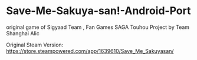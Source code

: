 # Save-Me-Sakuya-san!-Android-Port
original game of Sigyaad Team
,
Fan Games SAGA Touhou Project by Team Shanghai Alic

Original Steam Version: https://store.steampowered.com/app/1639610/Save_Me_Sakuyasan/
